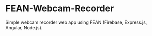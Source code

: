 # FEAN-Webcam-Recorder
Simple webcam recorder web app using FEAN (Firebase, Express.js, Angular, Node.js).
